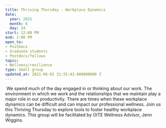 ```yaml
---
title: Thriving Thursday - Workplace Dynamics
date:
  year: 2021
  month: 6
  day: 24
start: 12:00 PM
end: 1:00 PM
open_to:
- Postbacs
- Graduate students
- Postdocs/fellows
topic:
- Wellness/resilience
type: Small group
updated_at: 2021-06-01 21:55:43.000000000 Z
---
```

 We spend much of the day engaged in or thinking about our work. The
environment in which we work and the relationships that we maintain play
a major role in our productivity. There are times when these workplace
dynamics can be difficult and can impact our professional wellness. Join
us this Thriving Thursday to explore tools to foster healthy workplace
dynamics. This group will be facilitated by OITE Wellness Advisor, Jenn
Wiggins.
